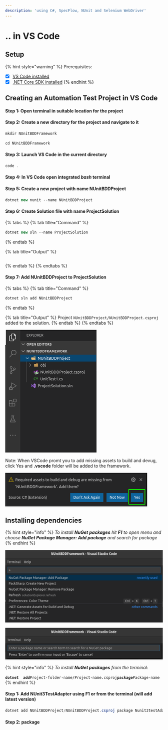 ```yaml
---
description: 'using C#, SpecFlow, NUnit and Selenium WebDriver'
---
```


# .. in VS Code

## Setup

{% hint style="warning" %}
Prerequisites: 

* [x] [VS Code installed](../../../../linux/untitled.md)
* [x] [.NET Core SDK installed](../../../../linux/untitled.md)
{% endhint %}

## Creating an Automation Test Project in VS Code

#### Step 1: Open terminal in suitable location for the project

#### Step 2: Create a new directory for the project and navigate to it

```csharp
mkdir NUnitBDDFramework
```

```csharp
cd NUnitBDDFramework
```

#### Step 3: Launch VS Code in the current directory

```csharp
code .
```

#### Step 4: In VS Code open integrated _bash_ terminal

#### Step 5: Create a new project with name NUnitBDDProject

```csharp
dotnet new nunit --name NUnitBDDProject
```

#### Step 6: Create Solution file with name ProjectSolution 

{% tabs %}
{% tab title="Command" %}
```csharp
dotnet new sln --name ProjectSolution
```
{% endtab %}

{% tab title="Output" %}
```

```
{% endtab %}
{% endtabs %}

#### Step 7: Add NUnitBDDProject to ProjectSolution 

{% tabs %}
{% tab title="Command" %}
```csharp
dotnet sln add NUnitBDDProject
```
{% endtab %}

{% tab title="Output" %}
    Project `NUnitBDDProject/NUnitBDDProject.csproj` added to the solution.
{% endtab %}
{% endtabs %}

![Until now this is how the framework should look like](../../../../.gitbook/assets/image%20%2811%29.png)

Note: When VSCode promt you to add missing assets to build and devug, click Yes and **.vscode** folder will be added to the framework.

![](../../../../.gitbook/assets/image%20%2810%29.png)

## Installing dependencies

{% hint style="info" %}
_To install **NuGet** **packages** hit **F1** to open menu and choose **NuGet Package Manager: Add package** and search for package_
{% endhint %}

![F1 and the menu](../../../../.gitbook/assets/image.png)

![Enter package name to search for](../../../../.gitbook/assets/image%20%2812%29.png)

{% hint style="info" %}
_To install **NuGet packages** from the terminal:_

**`dotnet  add`**`Project-folder-name/Project-name.csproj`**`package`**`Package-name`
{% endhint %}

#### Step 1: Add NUnit3TestAdapter  using F1 or from the terminal \(will add latest version\)

```csharp
dotnet add NUnitBDDProject/NUnitBDDProject.csproj package Nunit3testAdapter
```

#### Step 2: package

